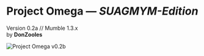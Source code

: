 # Project Omega — <i>SUAGMYM-Edition</i>

Version 0.2a // Mumble 1.3.x<br>
by <b>DonZooles</b> <br>

![Project Omega v0.2b](http://wiki.mumble.info/images/c/c5/Project-omega-v0.2b.png)
